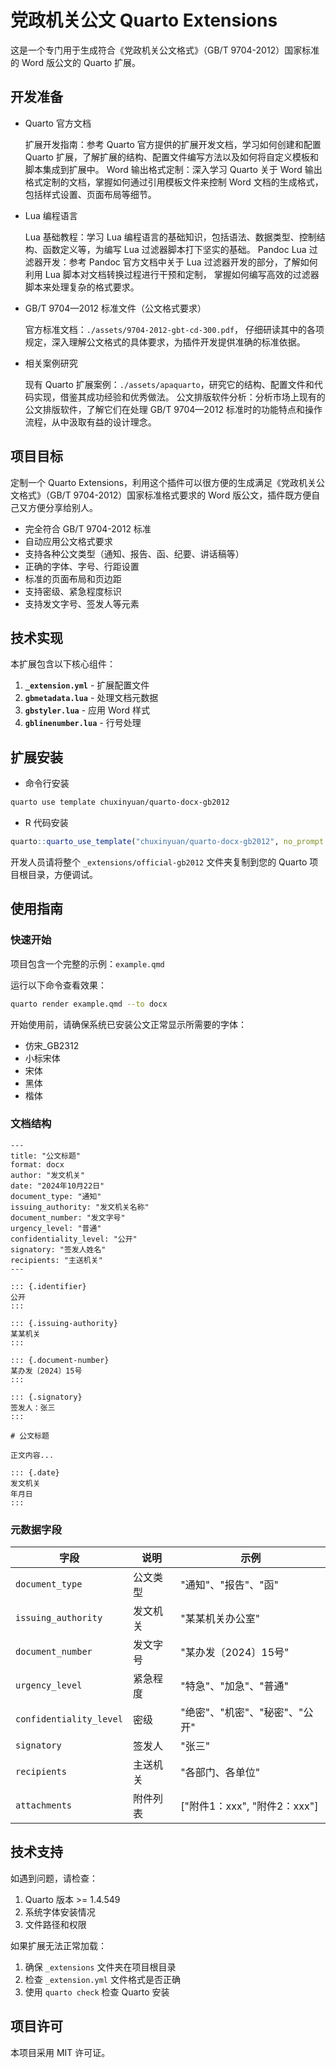 # 党政机关公文 Quarto Extensions

这是一个专门用于生成符合《党政机关公文格式》（GB/T 9704-2012）国家标准的 Word 版公文的 Quarto 扩展。

## 开发准备

- Quarto 官方文档

    扩展开发指南：参考 Quarto 官方提供的扩展开发文档，学习如何创建和配置 Quarto 扩展，了解扩展的结构、配置文件编写方法以及如何将自定义模板和脚本集成到扩展中。
    Word 输出格式定制：深入学习 Quarto 关于 Word 输出格式定制的文档，掌握如何通过引用模板文件来控制 Word 文档的生成格式，包括样式设置、页面布局等细节。

- Lua 编程语言

    Lua 基础教程：学习 Lua 编程语言的基础知识，包括语法、数据类型、控制结构、函数定义等，为编写 Lua 过滤器脚本打下坚实的基础。
    Pandoc Lua 过滤器开发：参考 Pandoc 官方文档中关于 Lua 过滤器开发的部分，了解如何利用 Lua 脚本对文档转换过程进行干预和定制，
    掌握如何编写高效的过滤器脚本来处理复杂的格式要求。

- GB/T 9704—2012 标准文件（公文格式要求）

    官方标准文档：`./assets/9704-2012-gbt-cd-300.pdf`，
    仔细研读其中的各项规定，深入理解公文格式的具体要求，为插件开发提供准确的标准依据。

- 相关案例研究

    现有 Quarto 扩展案例：`./assets/apaquarto`，研究它的结构、配置文件和代码实现，借鉴其成功经验和优秀做法。
    公文排版软件分析：分析市场上现有的公文排版软件，了解它们在处理 GB/T 9704—2012 标准时的功能特点和操作流程，从中汲取有益的设计理念。

## 项目目标

定制一个 Quarto Extensions，利用这个插件可以很方便的生成满足《党政机关公文格式》（GB/T 9704-2012）国家标准格式要求的 Word 版公文，插件既方便自己又方便分享给别人。

- 完全符合 GB/T 9704-2012 标准
- 自动应用公文格式要求
- 支持各种公文类型（通知、报告、函、纪要、讲话稿等）
- 正确的字体、字号、行距设置
- 标准的页面布局和页边距
- 支持密级、紧急程度标识
- 支持发文字号、签发人等元素

## 技术实现

本扩展包含以下核心组件：

1. **`_extension.yml`** - 扩展配置文件
2. **`gbmetadata.lua`** - 处理文档元数据
3. **`gbstyler.lua`** - 应用 Word 样式
4. **`gblinenumber.lua`** - 行号处理

## 扩展安装

- 命令行安装

```bash
quarto use template chuxinyuan/quarto-docx-gb2012
```

- R 代码安装

```r
quarto::quarto_use_template("chuxinyuan/quarto-docx-gb2012", no_prompt = TRUE)
```

开发人员请将整个 `_extensions/official-gb2012` 文件夹复制到您的 Quarto 项目根目录，方便调试。

## 使用指南

### 快速开始

项目包含一个完整的示例：`example.qmd`

运行以下命令查看效果：

```bash
quarto render example.qmd --to docx
```

开始使用前，请确保系统已安装公文正常显示所需要的字体：

- 仿宋_GB2312
- 小标宋体
- 宋体
- 黑体
- 楷体

### 文档结构

````qmd
---
title: "公文标题"
format: docx
author: "发文机关"
date: "2024年10月22日"
document_type: "通知"
issuing_authority: "发文机关名称"
document_number: "发文字号"
urgency_level: "普通"
confidentiality_level: "公开"
signatory: "签发人姓名"
recipients: "主送机关"
---

::: {.identifier}
公开
:::

::: {.issuing-authority}
某某机关
:::

::: {.document-number}
某办发〔2024〕15号
:::

::: {.signatory}
签发人：张三
:::

# 公文标题

正文内容...

::: {.date}
发文机关
年月日
:::
````

### 元数据字段

| 字段 | 说明 | 示例 |
|------|------|------|
| `document_type` | 公文类型 | "通知"、"报告"、"函" |
| `issuing_authority` | 发文机关 | "某某机关办公室" |
| `document_number` | 发文字号 | "某办发〔2024〕15号" |
| `urgency_level` | 紧急程度 | "特急"、"加急"、"普通" |
| `confidentiality_level` | 密级 | "绝密"、"机密"、"秘密"、"公开" |
| `signatory` | 签发人 | "张三" |
| `recipients` | 主送机关 | "各部门、各单位" |
| `attachments` | 附件列表 | ["附件1：xxx", "附件2：xxx"] |

## 技术支持

如遇到问题，请检查：
1. Quarto 版本 >= 1.4.549
2. 系统字体安装情况
3. 文件路径和权限

如果扩展无法正常加载：
1. 确保 `_extensions` 文件夹在项目根目录
2. 检查 `_extension.yml` 文件格式是否正确
3. 使用 `quarto check` 检查 Quarto 安装

## 项目许可

本项目采用 MIT 许可证。
